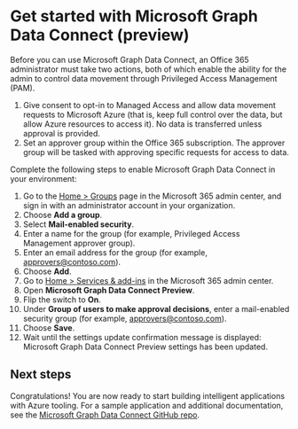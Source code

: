 # Get started with Microsoft Graph Data Connect (preview)

Before you can use Microsoft Graph Data Connect, an Office 365 administrator must take two actions, both of which enable the ability for the admin to control data movement through Privileged Access Management (PAM). 

1. Give consent to opt-in to Managed Access and allow data movement requests to Microsoft Azure (that is, keep full control over the data, but allow Azure resources to access it). No data is transferred unless approval is provided.
2. Set an approver group within the Office 365 subscription. The approver group will be tasked with approving specific requests for access to data. 

Complete the following steps to enable Microsoft Graph Data Connect in your environment: 

1.	Go to the [Home > Groups](https://portal.office.com/adminportal/home#/groups) page in the Microsoft 365 admin center, and sign in with an administrator account in your organization.
2.	Choose **Add a group**.
3.	Select **Mail-enabled security**.
4.	Enter a name for the group (for example, Privileged Access Management approver group).
5.	Enter an email address for the group (for example, approvers@contoso.com).
6.	Choose **Add**.
7.	Go to [Home > Services & add-ins](https://portal.office.com/adminportal/home#/Settings/ServicesAndAddIns) in the Microsoft 365 admin center.
8.	Open **Microsoft Graph Data Connect Preview**.
9.	Flip the switch to **On**.
10.	Under **Group of users to make approval decisions**, enter a mail-enabled security group (for example, approvers@contoso.com).
11.	Choose **Save**.
12.	Wait until the settings update confirmation message is displayed: Microsoft Graph Data Connect Preview settings has been updated.

## Next steps
Congratulations! You are now ready to start building intelligent applications with Azure tooling. For a sample application and additional documentation, see the [Microsoft Graph Data Connect GitHub repo](https://github.com/OfficeDev/MS-Graph-Data-Connect/wiki). 